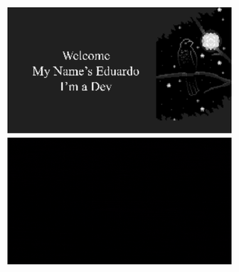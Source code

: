 <!-- Imagens lado a lado -->
<div style="display: flex; gap: 10px; flex-wrap: wrap;">
  <img src="https://github.com/EduardoDosSantosFerreira/EduardoDosSantosFerreira/blob/main/img/TheCrowWallpaperGif.gif" width="700" style="filter: grayscale(100%);">
  <img src="https://github.com/EduardoDosSantosFerreira/EduardoDosSantosFerreira/blob/main/img/full.gif" width="700">
</div>
